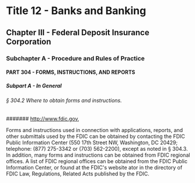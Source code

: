 
# Title 12 - Banks and Banking
## Chapter III - Federal Deposit Insurance Corporation
### Subchapter A - Procedure and Rules of Practice
#### PART 304 - FORMS, INSTRUCTIONS, AND REPORTS
##### Subpart A - In General
###### § 304.2 Where to obtain forms and instructions.
####### http://www.fdic.gov,

Forms and instructions used in connection with applications, reports, and other submittals used by the FDIC can be obtained by contacting the FDIC Public Information Center (550 17th Street NW, Washington, DC 20429; telephone: (877) 275-3342 or (703) 562-2200), except as noted in § 304.3. In addition, many forms and instructions can be obtained from FDIC regional offices. A list of FDIC regional offices can be obtained from the FDIC Public Information Center, or found at the FDIC's website ator in the directory of FDIC Law, Regulations, Related Acts published by the FDIC.
